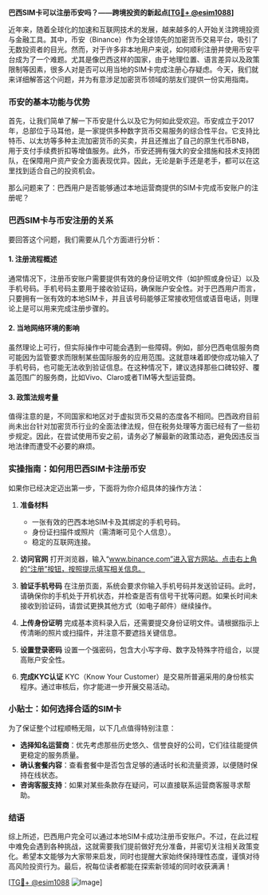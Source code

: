 **巴西SIM卡可以注册币安吗？——跨境投资的新起点[[TG💪+ @esim1088](https://t.me/s/esim1088)]**

近年来，随着全球化的加速和互联网技术的发展，越来越多的人开始关注跨境投资与金融工具。其中，币安（Binance）作为全球领先的加密货币交易平台，吸引了无数投资者的目光。然而，对于许多非本地用户来说，如何顺利注册并使用币安平台成为了一个难题。尤其是像巴西这样的国家，由于地理位置、语言差异以及政策限制等因素，很多人对是否可以用当地的SIM卡完成注册心存疑虑。今天，我们就来详细解答这个问题，并为有意涉足加密货币领域的朋友们提供一份实用指南。

### 币安的基本功能与优势

首先，让我们简单了解一下币安是什么以及它为何如此受欢迎。币安成立于2017年，总部位于马耳他，是一家提供多种数字货币交易服务的综合性平台。它支持比特币、以太坊等多种主流加密货币的买卖，并且还推出了自己的原生代币BNB，用于支付手续费折扣等增值服务。此外，币安还拥有强大的安全措施和技术支持团队，在保障用户资产安全方面表现优异。因此，无论是新手还是老手，都可以在这里找到适合自己的投资机会。

那么问题来了：巴西用户是否能够通过本地运营商提供的SIM卡完成币安账户的注册呢？

### 巴西SIM卡与币安注册的关系

要回答这个问题，我们需要从几个方面进行分析：

#### 1. 注册流程概述
通常情况下，注册币安账户需要提供有效的身份证明文件（如护照或身份证）以及手机号码。手机号码主要用于接收验证码，确保账户安全性。对于巴西用户而言，只要拥有一张有效的本地SIM卡，并且该号码能够正常接收短信或语音电话，则理论上是可以用来完成注册步骤的。

#### 2. 当地网络环境的影响
虽然理论上可行，但实际操作中可能会遇到一些障碍。例如，部分巴西电信服务商可能因为监管要求而限制某些国际服务的应用范围。这就意味着即使你成功输入了手机号码，也可能无法收到验证信息。在这种情况下，建议选择那些口碑较好、覆盖范围广的服务商，比如Vivo、Claro或者TIM等大型运营商。

#### 3. 政策法规考量
值得注意的是，不同国家和地区对于虚拟货币交易的态度各不相同。巴西政府目前尚未出台针对加密货币行业的全面法律法规，但在税务处理等方面已经有了一些初步规定。因此，在尝试使用币安之前，请务必了解最新的政策动态，避免因违反当地法律而遭受不必要的麻烦。

### 实操指南：如何用巴西SIM卡注册币安

如果你已经决定迈出第一步，下面将为你介绍具体的操作方法：

1. **准备材料**
   - 一张有效的巴西本地SIM卡及其绑定的手机号码。
   - 身份证扫描件或照片（需清晰可见个人信息）。
   - 稳定的互联网连接。

2. **访问官网**
   打开浏览器，输入“www.binance.com”进入官方网站。点击右上角的“注册”按钮，按照提示填写相关信息。

3. **验证手机号码**
   在注册页面，系统会要求你输入手机号码并发送验证码。此时，请确保你的手机处于开机状态，并检查是否有信号干扰等问题。如果长时间未接收到验证码，请尝试更换其他方式（如电子邮件）继续操作。

4. **上传身份证明**
   完成基本资料录入后，还需要提交身份证明文件。请根据指示上传清晰的照片或扫描件，并注意不要遮挡关键信息。

5. **设置登录密码**
   设置一个强密码，包含大小写字母、数字及特殊字符组合，以提高账户安全性。

6. **完成KYC认证**
   KYC（Know Your Customer）是交易所普遍采用的身份核实程序。通过审核后，你才能进一步开展交易活动。

### 小贴士：如何选择合适的SIM卡

为了保证整个过程顺畅无阻，以下几点值得特别注意：

- **选择知名运营商**：优先考虑那些历史悠久、信誉良好的公司，它们往往能提供更稳定的服务质量。
- **确认套餐内容**：查看套餐中是否包含足够的通话时长和流量资源，以便随时保持在线状态。
- **咨询客服支持**：如果对某些条款存在疑问，可以直接联系运营商客服寻求帮助。

### 结语

综上所述，巴西用户完全可以通过本地SIM卡成功注册币安账户。不过，在此过程中难免会遇到各种挑战，这就需要我们提前做好充分准备，并密切关注相关政策变化。希望本文能够为大家带来启发，同时也提醒大家始终保持理性态度，谨慎对待高风险投资行为。最后，祝每位读者都能在探索新领域的同时收获满满！

[[TG💪+ @esim1088](https://t.me/s/esim1088) ![Image](https://i.postimg.cc/4NQfJmqS/Snipaste-2025-05-13-00-14-12.png)]